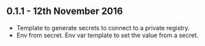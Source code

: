 ## 0.1.1 - 12th November 2016

* Template to generate secrets to connect to a private registry.
* Env from secret. Env var template to set the value from a secret.